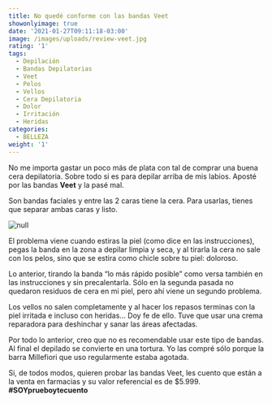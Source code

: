 ```yaml
---
title: No quedé conforme con las bandas Veet
showonlyimage: true
date: '2021-01-27T09:11:18-03:00'
image: /images/uploads/review-veet.jpg
rating: '1'
tags:
  - Depilación
  - Bandas Depilatorias
  - Veet
  - Pelos
  - Vellos
  - Cera Depilatoria
  - Dolor
  - Irritación
  - Heridas
categories:
  - BELLEZA
weight: '1'
---
```

No me importa gastar un poco más de plata con tal de comprar una buena cera depilatoria. Sobre todo si es para depilar arriba de mis labios. Aposté por las bandas **Veet** y la pasé mal.

<!--more-->

Son bandas faciales y entre las 2 caras tiene la cera. Para usarlas, tienes que separar ambas caras y listo. 

![null](/images/uploads/review-veet-2.jpg)

El problema viene cuando estiras la piel (como dice en las instrucciones), pegas la banda en la zona a depilar limpia y seca, y al tirarla la cera no sale con los pelos, sino que se estira como chicle sobre tu piel: doloroso.

Lo anterior, tirando la banda “lo más rápido posible” como versa también en las instrucciones y sin precalentarla. Sólo en la segunda pasada no quedaron residuos de cera en mi piel, pero ahí viene un segundo problema.

Los vellos no salen completamente y al hacer los repasos terminas con la piel irritada e incluso con heridas… Doy fe de ello. Tuve que usar una crema reparadora para deshinchar y sanar las áreas afectadas.

Por todo lo anterior, creo que no es recomendable usar este tipo de bandas.  Al final el depilado se convierte en una tortura. Yo las compré sólo porque la barra Millefiori que uso regularmente estaba agotada.

Si, de todos modos, quieren probar las bandas Veet, les cuento que están a la venta en farmacias y su valor referencial es de $5.999. **\#SOYprueboytecuento**
